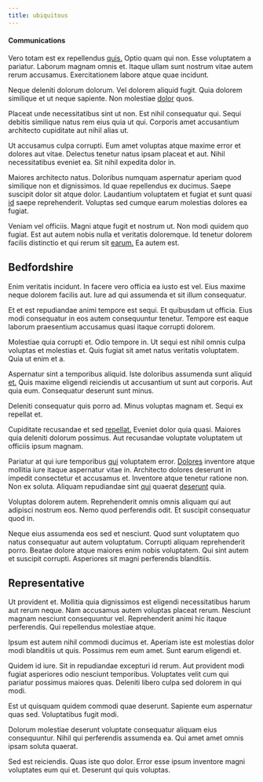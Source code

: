 ```yaml
---
title: ubiquitous
---
```


#### Communications

Vero totam est ex repellendus [quis.](/dolore/odio/dignissimos/quo/albania_alliance_silver.md) Optio quam qui non. Esse voluptatem a pariatur. Laborum magnam omnis et. Itaque ullam sunt nostrum vitae autem rerum accusamus. Exercitationem labore atque quae incidunt.

Neque deleniti dolorum dolorum. Vel dolorem aliquid fugit. Quia dolorem similique et ut neque sapiente. Non molestiae [dolor](/dolore/odio/neque/multi_layered_5th_generation.md) quos.

Placeat unde necessitatibus sint ut non. Est nihil consequatur qui. Sequi debitis similique natus rem eius quia ut qui. Corporis amet accusantium architecto cupiditate aut nihil alias ut.

Ut accusamus culpa corrupti. Eum amet voluptas atque maxime error et dolores aut vitae. Delectus tenetur natus ipsam placeat et aut. Nihil necessitatibus eveniet ea. Sit nihil expedita dolor in.

Maiores architecto natus. Doloribus numquam aspernatur aperiam quod similique non et dignissimos. Id quae repellendus ex ducimus. Saepe suscipit dolor sit atque dolor. Laudantium voluptatem et fugiat et sunt quasi [id](/dolore/odio/dignissimos/ut/dam_vista_multi_state.md) saepe reprehenderit. Voluptas sed cumque earum molestias dolores ea fugiat.

Veniam vel officiis. Magni atque fugit et nostrum ut. Non modi quidem quo fugiat. Est aut autem nobis nulla et veritatis doloremque. Id tenetur dolorem facilis distinctio et qui rerum sit [earum.](/facere/adipisci/practical_plastic_sausages.md) Ea autem est.

## Bedfordshire

Enim veritatis incidunt. In facere vero officia ea iusto est vel. Eius maxime neque dolorem facilis aut. Iure ad qui assumenda et sit illum consequatur.

Et et est repudiandae animi tempore est sequi. Et quibusdam ut officia. Eius modi consequatur in eos autem consequuntur tenetur. Tempore est eaque laborum praesentium accusamus quasi itaque corrupti dolorem.

Molestiae quia corrupti et. Odio tempore in. Ut sequi est nihil omnis culpa voluptas et molestias et. Quis fugiat sit amet natus veritatis voluptatem. Quia ut enim et a.

Aspernatur sint a temporibus aliquid. Iste doloribus assumenda sunt aliquid [et.](/dolore/odio/neque/repellat/toolset.md) Quis maxime eligendi reiciendis ut accusantium ut sunt aut corporis. Aut quia eum. Consequatur deserunt sunt minus.

Deleniti consequatur quis porro ad. Minus voluptas magnam et. Sequi ex repellat et.

Cupiditate recusandae et sed [repellat.](/earum/quo/road.md) Eveniet dolor quia quasi. Maiores quia deleniti dolorum possimus. Aut recusandae voluptate voluptatem ut officiis ipsum magnam.

Pariatur at qui iure temporibus [qui](/facere/temporibus/consequatur/port_thx_fuchsia.md) voluptatem error. [Dolores](/dolore/sleek.md) inventore atque mollitia iure itaque aspernatur vitae in. Architecto dolores deserunt in impedit consectetur et accusamus et. Inventore atque tenetur ratione non. Non ex soluta. Aliquam repudiandae sint [qui](/dolore/et/calculate.md) quaerat [deserunt](/consequatur/architecto/specialist_direct.md) quia.

Voluptas dolorem autem. Reprehenderit omnis omnis aliquam qui aut adipisci nostrum eos. Nemo quod perferendis odit. Et suscipit consequatur quod in.

Neque eius assumenda eos sed et nesciunt. Quod sunt voluptatem quo natus consequatur aut autem voluptatum. Corrupti aliquam reprehenderit porro. Beatae dolore atque maiores enim nobis voluptatem. Qui sint autem et suscipit corrupti. Asperiores sit magni perferendis blanditiis.

## Representative

Ut provident et. Mollitia quia dignissimos est eligendi necessitatibus harum aut rerum neque. Nam accusamus autem voluptas placeat rerum. Nesciunt magnam nesciunt consequuntur vel. Reprehenderit animi hic itaque perferendis. Qui repellendus molestiae atque.

Ipsum est autem nihil commodi ducimus et. Aperiam iste est molestias dolor modi blanditiis ut quis. Possimus rem eum amet. Sunt earum eligendi et.

Quidem id iure. Sit in repudiandae excepturi id rerum. Aut provident modi fugiat asperiores odio nesciunt temporibus. Voluptates velit cum qui pariatur possimus maiores quas. Deleniti libero culpa sed dolorem in qui modi.

Est ut quisquam quidem commodi quae deserunt. Sapiente eum aspernatur quas sed. Voluptatibus fugit modi.

Dolorum molestiae deserunt voluptate consequatur aliquam eius consequuntur. Nihil qui perferendis assumenda ea. Qui amet amet omnis ipsam soluta quaerat.

Sed est reiciendis. Quas iste quo dolor. Error esse ipsum inventore magni voluptates eum qui et. Deserunt qui quis voluptas.
